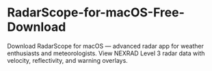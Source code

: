 # RadarScope-for-macOS-Free-Download
Download RadarScope for macOS — advanced radar app for weather enthusiasts and meteorologists. View NEXRAD Level 3 radar data with velocity, reflectivity, and warning overlays.
